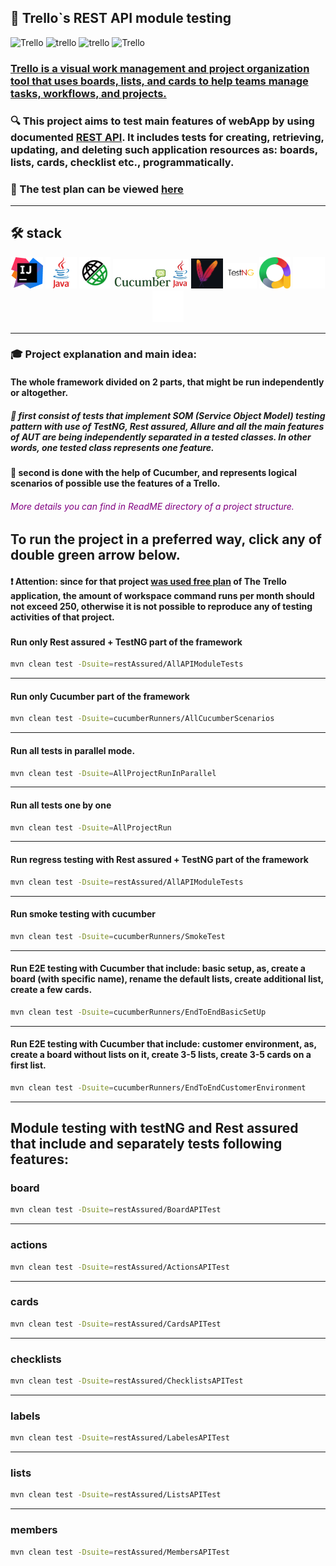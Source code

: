 ## 📌 Trello`s REST API module testing
![Trello](http://images.ctfassets.net/rz1oowkt5gyp/6REfiXE44STV6MKHXJbyRr/9df1e38e1c2f876f7491c88693bfdcad/TrelloGuideChapter1.jpg?w=240) ![trello](http://images.ctfassets.net/rz1oowkt5gyp/60f6L1YQ03iAyOWYJe9ZQP/40da9e6e29cecda15bb92a8ced28a346/TrelloBoard_ProcessTracking_Onboarding_2x.png?w=250) ![trello](http://images.ctfassets.net/rz1oowkt5gyp/6qNFanQxzRQEUQGMwc72KG/e0d4a143dfd448cfc14e89813924f3da/PremiumLP_HeroImage_2x.png?w=240) ![Trello](http://images.ctfassets.net/rz1oowkt5gyp/4R9UN1yW0g2G8HiaVcVPBR/b6a9386de2f17afcf0ba054ac27f0af4/Trello_ProcessTracking_Hero_2x_1_2x.png?w=240)
### [Trello is a visual work management and project organization tool that uses boards, lists, and cards to help teams manage tasks, workflows, and projects.](https://trello.com/tour)

### 🔍 This project aims to test main features of webApp by using documented [REST API](https://developer.atlassian.com/cloud/trello/rest/api). It includes tests for creating, retrieving, updating, and deleting such application resources as: boards, lists, cards, checklist etc., programmatically.

### 📌 The test plan can be viewed [here](https://docs.google.com/document/d/1x4l6HlMD3fGdF0gO151KrflUJz3g_FPxP1uYh8xTLJg/edit?usp=sharing)



---


## 🛠️ stack

<p align="center">
  <a href="https://www.jetbrains.com/idea/" rel="nofollow"><img width="10%" title="IntelliJ IDEA" src="logo/intellij.png" alt="Intellij_IDEA" style="max-width: 100%;"></a>
  <a href="https://www.java.com/" rel="nofollow"><img width="10%" title="Java" src="logo/Java.png" alt="Java" style="max-width: 100%;"></a>
  <a href="https://rest-assured.io/" rel="nofollow"><img width="10%" title="Rest Assured" src="logo/RestAssured.svg" alt="RestAssured" style="max-width: 100%;"></a>
  <a href="https://cucumber.io/" rel="nofollow"><img width="24%" title="Rest Assured" src="logo/Cucumber.png" alt="RestAssured" style="max-width: 100%;"></a>
  <a href="https://maven.apache.org/" rel="nofollow"><img width="10%" title="Gradle" src="logo/Maven.png" alt="Maven"></a>
  <a href="https://testng.org/" rel="nofollow"><img width="10%" title="JUnit5" src="logo/TestNG.png" alt="TestNG" style="max-width: 100%;"></a>
  <a href="https://allurereport.org/" rel="nofollow"><img width="10%" title="Allure Report" src="logo/Allure.png" alt="Allure" style="max-width: 100%;"></a>
  <a href="https://github.com/" rel="nofollow"><img width="10%" title="GitHub" src="logo/github.png" alt="GitHub" style="max-width: 100%;"></a>
  <a href="https://github.com/features/actions" rel="nofollow"><img width="10%" title="Github Actions" src="logo/GitHubActions.png" alt="Github Actions" style="max-width: 100%;"></a>
</p>

--- 

### 🎓 Project explanation and main idea:
#### The whole framework divided on 2 parts, that might be run independently or altogether. 
##### 🎇 first consist of tests that implement SOM (Service Object Model) testing pattern with use of TestNG, Rest assured, Allure and all the main features of AUT are being independently separated in a tested classes. In other words, one tested class represents one feature. 
#### 🎇 second is done with the help of Cucumber, and represents logical scenarios of possible use the features of a Trello.
###### <font color="purple"> More details you can find in ReadME directory of a project structure.</font>   
## To run the project in a preferred way, click any of double green arrow below.
#### ❗ Attention: since for that project <ins>was used free plan</ins> of The Trello application, the amount of workspace command runs per month should not exceed 250, otherwise it is not possible to reproduce any of testing activities of that project. 

###

#### Run only Rest assured + TestNG part of the framework
```bash
mvn clean test -Dsuite=restAssured/AllAPIModuleTests
```
---
#### Run only Cucumber part of the framework
```bash
mvn clean test -Dsuite=cucumberRunners/AllCucumberScenarios
```
---
#### Run all tests in parallel mode.
```bash
mvn clean test -Dsuite=AllProjectRunInParallel
```
---
#### Run all tests one by one
```bash
mvn clean test -Dsuite=AllProjectRun
```
--- 
#### Run regress testing with Rest assured + TestNG part of the framework
```bash
mvn clean test -Dsuite=restAssured/AllAPIModuleTests
```

---
#### Run smoke testing with cucumber
```bash
mvn clean test -Dsuite=cucumberRunners/SmokeTest
```
---
#### Run E2E testing with Cucumber that include: basic setup, as, create a board (with specific name), rename the default lists, create additional list, create a few cards.
```bash
mvn clean test -Dsuite=cucumberRunners/EndToEndBasicSetUp
```
---
#### Run E2E testing with Cucumber that include: customer environment, as, create a board without lists on it, create 3-5 lists, create 3-5 cards on a first list.
```bash
mvn clean test -Dsuite=cucumberRunners/EndToEndCustomerEnvironment
```
--- 
## Module testing with testNG and Rest assured that include and separately tests following features:
### board
```bash
mvn clean test -Dsuite=restAssured/BoardAPITest
```
--- 
### actions
```bash
mvn clean test -Dsuite=restAssured/ActionsAPITest
```
--- 
### cards
```bash
mvn clean test -Dsuite=restAssured/CardsAPITest
```
---
### checklists
```bash
mvn clean test -Dsuite=restAssured/ChecklistsAPITest
```
---
### labels
```bash
mvn clean test -Dsuite=restAssured/LabelesAPITest
```
---
### lists
```bash
mvn clean test -Dsuite=restAssured/ListsAPITest
```
---
### members
```bash
mvn clean test -Dsuite=restAssured/MembersAPITest
```

